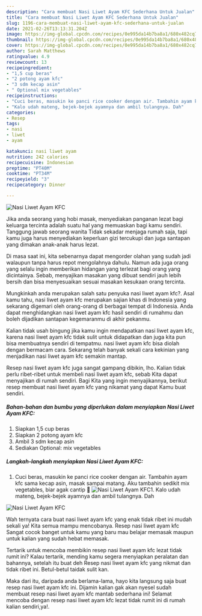 ```yaml
---
description: "Cara membuat Nasi Liwet Ayam KFC Sederhana Untuk Jualan"
title: "Cara membuat Nasi Liwet Ayam KFC Sederhana Untuk Jualan"
slug: 1196-cara-membuat-nasi-liwet-ayam-kfc-sederhana-untuk-jualan
date: 2021-02-26T13:13:31.204Z
image: https://img-global.cpcdn.com/recipes/0e995da14b7ba8a1/680x482cq70/nasi-liwet-ayam-kfc-foto-resep-utama.jpg
thumbnail: https://img-global.cpcdn.com/recipes/0e995da14b7ba8a1/680x482cq70/nasi-liwet-ayam-kfc-foto-resep-utama.jpg
cover: https://img-global.cpcdn.com/recipes/0e995da14b7ba8a1/680x482cq70/nasi-liwet-ayam-kfc-foto-resep-utama.jpg
author: Sarah Matthews
ratingvalue: 4.9
reviewcount: 13
recipeingredient:
- "1,5 cup beras"
- "2 potong ayam kfc"
- "3 sdm kecap asin"
- " Optional mix vegetables"
recipeinstructions:
- "Cuci beras, masukin ke panci rice cooker dengan air. Tambahin ayam kfc sama kecap asin, masak sampai matang. Aku tambahin sedikit mix vegetables, biar agak cantip 🌈"
- "Kalo udah mateng, bejek-bejek ayamnya dan ambil tulangnya. Dah"
categories:
- Resep
tags:
- nasi
- liwet
- ayam

katakunci: nasi liwet ayam 
nutrition: 242 calories
recipecuisine: Indonesian
preptime: "PT40M"
cooktime: "PT34M"
recipeyield: "3"
recipecategory: Dinner

---
```



![Nasi Liwet Ayam KFC](https://img-global.cpcdn.com/recipes/0e995da14b7ba8a1/680x482cq70/nasi-liwet-ayam-kfc-foto-resep-utama.jpg)

Jika anda seorang yang hobi masak, menyediakan panganan lezat bagi keluarga tercinta adalah suatu hal yang memuaskan bagi kamu sendiri. Tanggung jawab seorang  wanita Tidak sekadar menjaga rumah saja, tapi kamu juga harus menyediakan keperluan gizi tercukupi dan juga santapan yang dimakan anak-anak harus lezat.

Di masa  saat ini, kita sebenarnya dapat mengorder olahan yang sudah jadi walaupun tanpa harus repot mengolahnya dahulu. Namun ada juga orang yang selalu ingin memberikan hidangan yang terlezat bagi orang yang dicintainya. Sebab, menyajikan masakan yang dibuat sendiri jauh lebih bersih dan bisa menyesuaikan sesuai masakan kesukaan orang tercinta. 



Mungkinkah anda merupakan salah satu penyuka nasi liwet ayam kfc?. Asal kamu tahu, nasi liwet ayam kfc merupakan sajian khas di Indonesia yang sekarang digemari oleh orang-orang di berbagai tempat di Indonesia. Anda dapat menghidangkan nasi liwet ayam kfc hasil sendiri di rumahmu dan boleh dijadikan santapan kegemaranmu di akhir pekanmu.

Kalian tidak usah bingung jika kamu ingin mendapatkan nasi liwet ayam kfc, karena nasi liwet ayam kfc tidak sulit untuk didapatkan dan juga kita pun bisa membuatnya sendiri di tempatmu. nasi liwet ayam kfc bisa diolah dengan bermacam cara. Sekarang telah banyak sekali cara kekinian yang menjadikan nasi liwet ayam kfc semakin mantap.

Resep nasi liwet ayam kfc juga sangat gampang dibikin, lho. Kalian tidak perlu ribet-ribet untuk membeli nasi liwet ayam kfc, sebab Kita dapat menyajikan di rumah sendiri. Bagi Kita yang ingin menyajikannya, berikut resep membuat nasi liwet ayam kfc yang nikamat yang dapat Kamu buat sendiri.

<!--inarticleads1-->

##### Bahan-bahan dan bumbu yang diperlukan dalam menyiapkan Nasi Liwet Ayam KFC:

1. Siapkan 1,5 cup beras
1. Siapkan 2 potong ayam kfc
1. Ambil 3 sdm kecap asin
1. Sediakan  Optional: mix vegetables




<!--inarticleads2-->

##### Langkah-langkah menyiapkan Nasi Liwet Ayam KFC:

1. Cuci beras, masukin ke panci rice cooker dengan air. Tambahin ayam kfc sama kecap asin, masak sampai matang. Aku tambahin sedikit mix vegetables, biar agak cantip 🌈
<img src="https://img-global.cpcdn.com/steps/62b62151a95647c7/160x128cq70/nasi-liwet-ayam-kfc-langkah-memasak-1-foto.jpg" alt="Nasi Liwet Ayam KFC">1. Kalo udah mateng, bejek-bejek ayamnya dan ambil tulangnya. Dah
<img src="https://img-global.cpcdn.com/steps/3cb808374070b928/160x128cq70/nasi-liwet-ayam-kfc-langkah-memasak-2-foto.jpg" alt="Nasi Liwet Ayam KFC">



Wah ternyata cara buat nasi liwet ayam kfc yang enak tidak ribet ini mudah sekali ya! Kita semua mampu mencobanya. Resep nasi liwet ayam kfc Sangat cocok banget untuk kamu yang baru mau belajar memasak maupun untuk kalian yang sudah hebat memasak.

Tertarik untuk mencoba membikin resep nasi liwet ayam kfc lezat tidak rumit ini? Kalau tertarik, mending kamu segera menyiapkan peralatan dan bahannya, setelah itu buat deh Resep nasi liwet ayam kfc yang nikmat dan tidak ribet ini. Betul-betul taidak sulit kan. 

Maka dari itu, daripada anda berlama-lama, hayo kita langsung saja buat resep nasi liwet ayam kfc ini. Dijamin kalian gak akan nyesel sudah membuat resep nasi liwet ayam kfc mantab sederhana ini! Selamat mencoba dengan resep nasi liwet ayam kfc lezat tidak rumit ini di rumah kalian sendiri,ya!.

